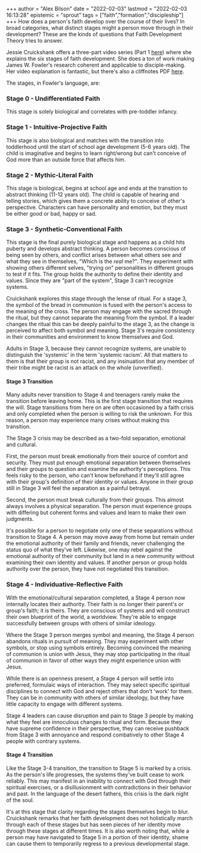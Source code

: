 +++
author = "Alex Bilson"
date = "2022-02-03"
lastmod = "2022-02-03 16:13:28"
epistemic = "sprout"
tags = ["faith","formation","discipleship"]
+++
How does a person's faith develop over the course of their lives? In broad categories, what distinct stages might a person move through in their development? These are the kinds of questions that Faith Development Theory tries to answer.

Jessie Cruickshank offers a three-part video series (Part 1 [here](https://yourbrainbyjess.com/faith-development-theory-part-1/)) where she explains the six stages of faith development. She does a ton of work making James W. Fowler's research coherent and applicable to disciple-making. Her video explanation is fantastic, but there's also a cliffnotes PDF [here](https://yourbrainbyjess.com/wp-content/uploads/2021/12/Faith-Development-Theory-1.pdf).

The stages, in Fowler's language, are:

### Stage 0 - Undifferentiated Faith

This stage is solely biological and correlates with pre-toddler infancy.

### Stage 1 - Intuitive-Projective Faith

This stage is also biological and matches with the transition into toddlerhood until the start of school age development (5-6 years old). The child is imaginative and begins to learn right/wrong but can't conceive of God more than an outside force that affects him.

### Stage 2 - Mythic-Literal Faith

This stage is biological, begins at school age and ends at the transition to abstract thinking (11-12 years old). The child is capable of hearing and telling stories, which gives them a concrete ability to conceive of other's perspective. Characters can have personality and emotion, but they must be either good or bad, happy or sad.

### Stage 3 - Synthetic-Conventional Faith

This stage is the final purely biological stage and happens as a child hits puberty and develops abstract thinking. A person becomes conscious of being seen by others, and conflict arises between what others see and what they see in themselves, "Which is the _real_ me?". They experiment with showing others different selves, "trying on" personalities in different groups to test if it fits. The group holds the authority to define their identity and values. Since they are "part of the system", Stage 3 can't recognize systems.

Cruickshank explores this stage through the lense of ritual. For a stage 3, the symbol of the bread in communion is fused with the person's access to the meaning of the cross. The person may engage with the sacred through the ritual, but they cannot separate the meaning from the symbol. If a leader changes the ritual this can be deeply painful to the stage 3, as the change is perceived to affect both symbol and meaning. Stage 3's require consistency in their communities and environment to know themselves and God.

Adults in Stage 3, because they cannot recognize systems, are unable to distinguish the 'systemic' in the term 'systemic racism'. All that matters to them is that their group is not racist, and any insinuation that any member of their tribe might be racist is an attack on the whole (unverified).

#### Stage 3 Transition

Many adults never transition to Stage 4 and teenagers rarely make the transition before leaving home. This is the first stage transition that requires the will. Stage transitions from here on are often occasioned by a faith crisis and only completed when the person is willing to risk the unknown. For this reason, a person may experience many crises without making this transition.

The Stage 3 crisis may be described as a two-fold separation, emotional and cultural.

First, the person must break emotionally from their source of comfort and security. They must put enough emotional separation between themselves and their groups to question and examine the authority's perceptions. This feels risky to the person, who can't know beforehand if they'll still agree with their group's definition of their identity or values. Anyone in their group still in Stage 3 will feel the separation as a painful betrayal.

Second, the person must break culturally from their groups. This almost always involves a physical separation. The person must experience groups with differing but coherent forms and values and learn to make their own judgments.

It's possible for a person to negotiate only one of these separations without transition to Stage 4. A person may move away from home but remain under the emotional authority of their family and friends, never challenging the status quo of what they've left. Likewise, one may rebel against the emotional authority of their community but land in a new community without examining their own identity and values. If another person or group holds authority over the person, they have not negotiated this transition.

### Stage 4 - Individuative-Reflective Faith

With the emotional/cultural separation completed, a Stage 4 person now internally locates their authority. Their faith is no longer their parent's or group's faith; it is theirs. They are conscious of systems and will construct their own blueprint of the world, a worldview. They're able to engage successfully between groups with others of similar ideology.

Where the Stage 3 person merges symbol and meaning, the Stage 4 person abandons rituals in pursuit of meaning. They may experiment with other symbols, or stop using symbols entirely. Becoming convinced the meaning of communion is union with Jesus, they may stop participating in the ritual of communion in favor of other ways they might experience union with Jesus.

While there is an openness present, a Stage 4 person will settle into preferred, formulaic ways of interaction. They may select specific spiritual disciplines to connect with God and reject others that don't 'work' for them. They can be in community with others of similar ideology, but they have little capacity to engage with different systems.

Stage 4 leaders can cause disruption and pain to Stage 3 people by making what they feel are innoculous changes to ritual and form. Because they have supreme confidence in their perspective, they can receive pushback from Stage 3 with annoyance and respond combatively to other Stage 4 people with contrary systems.

#### Stage 4 Transition

Like the Stage 3-4 transition, the transition to Stage 5 is marked by a crisis. As the person's life progresses, the systems they've built cease to work reliably. This may manifest in an inability to connect with God through their spiritual exercises, or a disillusionment with contradictions in their behavior and past. In the language of the desert fathers, this crisis is the dark night of the soul.

It's at this stage that clarity regarding the stages themselves begin to blur. Cruickshank remarks that her faith development does not holistically march through each of these stages but has seen pieces of her identity move through these stages at different times. It is also worth noting that, while a person may have navigated to Stage 5 in a portion of their identity, shame can cause them to temporarily regress to a previous developmental stage.
